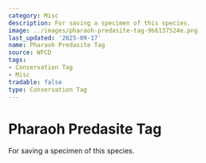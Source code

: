 ```yaml
---
category: Misc
description: For saving a specimen of this species.
image: ../images/pharaoh-predasite-tag-9b6137524e.png
last_updated: '2025-09-17'
name: Pharaoh Predasite Tag
source: WFCD
tags:
- Conservation Tag
- Misc
tradable: false
type: Conservation Tag
---
```


# Pharaoh Predasite Tag

For saving a specimen of this species.

